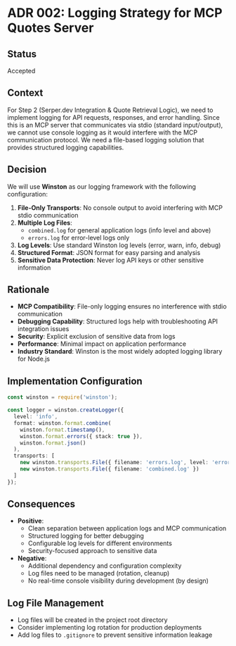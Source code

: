 # ADR 002: Logging Strategy for MCP Quotes Server

## Status
Accepted

## Context
For Step 2 (Serper.dev Integration & Quote Retrieval Logic), we need to implement logging for API requests, responses, and error handling. Since this is an MCP server that communicates via stdio (standard input/output), we cannot use console logging as it would interfere with the MCP communication protocol. We need a file-based logging solution that provides structured logging capabilities.

## Decision
We will use **Winston** as our logging framework with the following configuration:

1. **File-Only Transports**: No console output to avoid interfering with MCP stdio communication
2. **Multiple Log Files**: 
   - `combined.log` for general application logs (info level and above)
   - `errors.log` for error-level logs only
3. **Log Levels**: Use standard Winston log levels (error, warn, info, debug)
4. **Structured Format**: JSON format for easy parsing and analysis
5. **Sensitive Data Protection**: Never log API keys or other sensitive information

## Rationale
- **MCP Compatibility**: File-only logging ensures no interference with stdio communication
- **Debugging Capability**: Structured logs help with troubleshooting API integration issues
- **Security**: Explicit exclusion of sensitive data from logs
- **Performance**: Minimal impact on application performance
- **Industry Standard**: Winston is the most widely adopted logging library for Node.js

## Implementation Configuration
```typescript
const winston = require('winston');

const logger = winston.createLogger({
  level: 'info',
  format: winston.format.combine(
    winston.format.timestamp(),
    winston.format.errors({ stack: true }),
    winston.format.json()
  ),
  transports: [
    new winston.transports.File({ filename: 'errors.log', level: 'error' }),
    new winston.transports.File({ filename: 'combined.log' })
  ]
});
```

## Consequences
- **Positive**: 
  - Clean separation between application logs and MCP communication
  - Structured logging for better debugging
  - Configurable log levels for different environments
  - Security-focused approach to sensitive data
- **Negative**: 
  - Additional dependency and configuration complexity
  - Log files need to be managed (rotation, cleanup)
  - No real-time console visibility during development (by design)

## Log File Management
- Log files will be created in the project root directory
- Consider implementing log rotation for production deployments
- Add log files to `.gitignore` to prevent sensitive information leakage